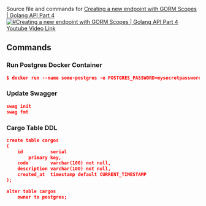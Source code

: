 Source file and commands for [Creating a new endpoint with GORM Scopes | Golang API Part 4](https://www.youtube.com/watch?v=pzhjUgwP-f8)
[![#Creating a new endpoint with GORM Scopes | Golang API Part 4 Youtube Video Link](https://img.youtube.com/vi/pzhjUgwP-f8/0.jpg)](https://www.youtube.com/watch?v=pzhjUgwP-f8)


## Commands

### Run Postgres Docker Container
```json
$ docker run --name some-postgres -e POSTGRES_PASSWORD=mysecretpassword -p 5432:5432 -d postgres
```

### Update Swagger
```json 
swag init
swag fmt
```

### Cargo Table DDL
```json
create table cargos
(
    id          serial
        primary key,
    code        varchar(100) not null,
    description varchar(100) not null,
    created_at  timestamp default CURRENT_TIMESTAMP
);

alter table cargos
    owner to postgres;
```
